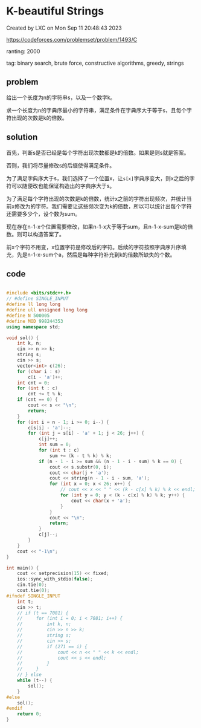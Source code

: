 # K-beautiful Strings

Created by LXC on Mon Sep 11 20:48:43 2023

https://codeforces.com/problemset/problem/1493/C

ranting: 2000

tag: binary search, brute force, constructive algorithms, greedy, strings

## problem

给出一个长度为n的字符串s，以及一个数字k。

求一个长度为n的字典序最小的字符串，满足条件在字典序大于等于s，且每个字符出现的次数是k的倍数。


## solution

首先，判断s是否已经是每个字符出现次数都是k的倍数。如果是则s就是答案。

否则，我们将尽量修改s的后缀使得满足条件。

为了满足字典序大于s，我们选择了一个位置x，让`s[x]`字典序变大，则x之后的字符可以随便改也能保证构造出的字典序大于s。

为了满足每个字符出现的次数是k的倍数，统计x之前的字符出现频次，并统计当前x修改为的字符。我们需要让这些频次变为k的倍数，所以可以统计出每个字符还需要多少个，设个数为sum。

现在存在n-1-x个位置需要修改，如果n-1-x大于等于sum，且n-1-x-sum是k的倍数。则可以构造答案了。

前x个字符不用变，x位置字符是修改后的字符。后续的字符按照字典序升序填充，先是n-1-x-sum个a，然后是每种字符补充到k的倍数所缺失的个数。

## code

``` cpp

#include <bits/stdc++.h>
// #define SINGLE_INPUT
#define ll long long
#define ull unsigned long long
#define N 500005
#define MOD 998244353
using namespace std;

void sol() {
    int k, n;
    cin >> n >> k;
    string s;
    cin >> s;
    vector<int> c(26);
    for (char i : s)
        c[i - 'a']++;
    int cnt = 0;
    for (int t : c)
        cnt += t % k;
    if (cnt == 0) {
        cout << s << "\n";
        return;
    }
    for (int i = n - 1; i >= 0; i--) {
        c[s[i] - 'a']--;
        for (int j = s[i] - 'a' + 1; j < 26; j++) {
            c[j]++;
            int sum = 0;
            for (int t : c)
                sum += (k - t % k) % k;
            if (n - 1 - i >= sum && (n - 1 - i - sum) % k == 0) {
                cout << s.substr(0, i);
                cout << char(j + 'a');
                cout << string(n - 1 - i - sum, 'a');
                for (int x = 0; x < 26; x++) {
                    // cout << x << " " << (k - c[x] % k) % k << endl;
                    for (int y = 0; y < (k - c[x] % k) % k; y++) {
                        cout << char(x + 'a');
                    }
                }
                cout << "\n";
                return;
            }
            c[j]--;
        }
    }
    cout << "-1\n";
}

int main() {
    cout << setprecision(15) << fixed;
    ios::sync_with_stdio(false);
    cin.tie(0);
    cout.tie(0);
#ifndef SINGLE_INPUT
    int t;
    cin >> t;
    // if (t == 7081) {
    //     for (int i = 0; i < 7081; i++) {
    //         int k, n;
    //         cin >> n >> k;
    //         string s;
    //         cin >> s;
    //         if (271 == i) {
    //             cout << n << " " << k << endl;
    //             cout << s << endl;
    //         }
    //     }
    // } else
    while (t--) {
        sol();
    }
#else
    sol();
#endif
    return 0;
}

```
